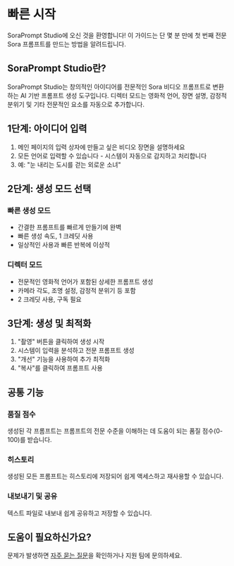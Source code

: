 # 빠른 시작

SoraPrompt Studio에 오신 것을 환영합니다! 이 가이드는 단 몇 분 만에 첫 번째 전문 Sora 프롬프트를 만드는 방법을 알려드립니다.

## SoraPrompt Studio란?

SoraPrompt Studio는 창의적인 아이디어를 전문적인 Sora 비디오 프롬프트로 변환하는 AI 기반 프롬프트 생성 도구입니다. 디렉터 모드는 영화적 언어, 장면 설명, 감정적 분위기 및 기타 전문적인 요소를 자동으로 추가합니다.

## 1단계: 아이디어 입력

1. 메인 페이지의 입력 상자에 만들고 싶은 비디오 장면을 설명하세요
2. 모든 언어로 입력할 수 있습니다 - 시스템이 자동으로 감지하고 처리합니다
3. 예: "눈 내리는 도시를 걷는 외로운 소녀"

## 2단계: 생성 모드 선택

### 빠른 생성 모드
- 간결한 프롬프트를 빠르게 만들기에 완벽
- 빠른 생성 속도, 1 크레딧 사용
- 일상적인 사용과 빠른 반복에 이상적

### 디렉터 모드
- 전문적인 영화적 언어가 포함된 상세한 프롬프트 생성
- 카메라 각도, 조명 설정, 감정적 분위기 등 포함
- 2 크레딧 사용, 구독 필요

## 3단계: 생성 및 최적화

1. "촬영" 버튼을 클릭하여 생성 시작
2. 시스템이 입력을 분석하고 전문 프롬프트 생성
3. "개선" 기능을 사용하여 추가 최적화
4. "복사"를 클릭하여 프롬프트 사용

## 공통 기능

### 품질 점수
생성된 각 프롬프트는 프롬프트의 전문 수준을 이해하는 데 도움이 되는 품질 점수(0-100)를 받습니다.

### 히스토리
생성된 모든 프롬프트는 히스토리에 저장되어 쉽게 액세스하고 재사용할 수 있습니다.

### 내보내기 및 공유
텍스트 파일로 내보내 쉽게 공유하고 저장할 수 있습니다.

## 도움이 필요하신가요?

문제가 발생하면 [자주 묻는 질문](/docs/faq)을 확인하거나 지원 팀에 문의하세요.
